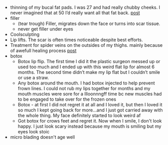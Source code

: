 - thinning of my bucal fat pads. I was 27 and had really chubby cheeks. I never imagined that at 50 I’d really want all that fat back. [post](https://www.reddit.com/r/30PlusSkinCare/comments/17q4xne/comment/k8amwxq)
- filler
	- (tear trough) Filler, migrates down the face or turns into scar tissue.
	- never get filler under eyes
- Coolsculpting
- Lip lifts. The scar is often times noticeable despite best efforts.
- Treatment for spider veins on the outsides of my thighs. mainly because of awefull healing process [post](https://www.reddit.com/r/30PlusSkinCare/comments/17q4xne/comment/k8at3f0)
- botox
	- Botox lip flip. The first time I did it the plastic surgeon messed up or used too much and I ended up with this weird flat lip for almost 6 months. The second time didn’t make my lip flat but I couldn’t smile or use a straw.
	- Any botox around the mouth. I had botox injected to help prevent frown lines. I could not rub my lips together for months and my mouth muscles were sore for a llloonnngff time bc new muscles had to be engaged to take over for the frozen ones
	- Botox - at first I did not regret it at all and I loved it, but then I loved it so much I kept going back for more…and I just got carried away with the whole thing. My face definitely started to look weird af
	- Got botox for crows feet and regret it. Now when I smile, I don't look happy. I just look scary instead because my mouth is smiling but my eyes look stoic
- micro blading doesn't age well